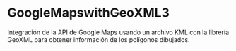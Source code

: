 # GoogleMapswithGeoXML3
Integración de la API de Google Maps usando un archivo KML con la librería GeoXML para obtener información de los polígonos dibujados.
